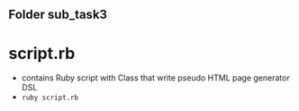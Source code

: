 ## Folder sub_task3
# script.rb
- contains Ruby script with Class that write pseudo HTML page generator DSL
- `ruby script.rb`